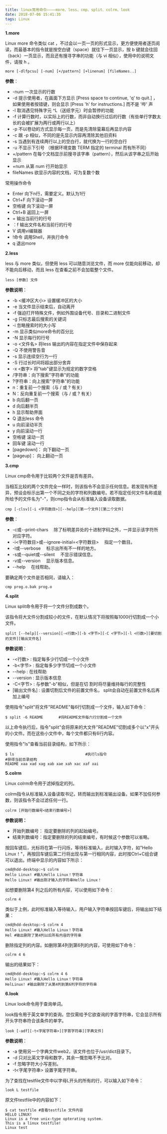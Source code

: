 ```yaml
---
title: linux常用命令————more、less、cmp、split、colrm、look
date: 2018-07-06 15:41:35
tags: Linux
---
```


**1.more**

Linux more 命令类似 cat ，不过会以一页一页的形式显示，更方便使用者逐页阅读，而最基本的指令就是按空白键（space）就往下一页显示，按 b 键就会往回（back）一页显示，而且还有搜寻字串的功能（与 vi 相似），使用中的说明文件，请按 h 。

```
more [-dlfpcsu] [-num] [+/pattern] [+linenum] [fileNames..]
```

<!-- more--> 	

 **参数**：

- -num 一次显示的行数
- -d 提示使用者，在画面下方显示 [Press space to continue, 'q' to quit.] ，如果使用者按错键，则会显示 [Press 'h' for instructions.] 而不是 '哔' 声
- -l 取消遇见特殊字元 ^L（送纸字元）时会暂停的功能
- -f 计算行数时，以实际上的行数，而非自动换行过后的行数（有些单行字数太长的会被扩展为两行或两行以上）
- -p 不以卷动的方式显示每一页，而是先清除萤幕后再显示内容
- -c 跟 -p 相似，不同的是先显示内容再清除其他旧资料
- -s 当遇到有连续两行以上的空白行，就代换为一行的空白行
- -u 不显示下引号 （根据环境变数 TERM 指定的 terminal 而有所不同）
- +/pattern 在每个文档显示前搜寻该字串（pattern），然后从该字串之后开始显示
- +num 从第 num 行开始显示
- fileNames 欲显示内容的文档，可为复数个数

常用操作命令

- Enter 向下n行，需要定义。默认为1行
- Ctrl+F 向下滚动一屏
- 空格键 向下滚动一屏
- Ctrl+B 返回上一屏
- = 输出当前行的行号
- ：f 输出文件名和当前行的行号
- V 调用vi编辑器
- !命令 调用Shell，并执行命令
- q 退出more

**2.less**

less 与 more 类似，但使用 less 可以随意浏览文件，而 more 仅能向前移动，却不能向后移动，而且 less 在查看之前不会加载整个文件。

```
less [参数] 文件 
```

**参数说明**：

- -b <缓冲区大小> 设置缓冲区的大小
- -e 当文件显示结束后，自动离开
- -f 强迫打开特殊文件，例如外围设备代号、目录和二进制文件
- -g 只标志最后搜索的关键词
- -i 忽略搜索时的大小写
- -m 显示类似more命令的百分比
- -N 显示每行的行号
- -o <文件名> 将less 输出的内容在指定文件中保存起来
- -Q 不使用警告音
- -s 显示连续空行为一行
- -S 行过长时间将超出部分舍弃
- -x <数字> 将"tab"键显示为规定的数字空格
- /字符串：向下搜索"字符串"的功能
- ?字符串：向上搜索"字符串"的功能
- n：重复前一个搜索（与 / 或 ? 有关）
- N：反向重复前一个搜索（与 / 或 ? 有关）
- b 向后翻一页
- d 向后翻半页
- h 显示帮助界面
- Q 退出less 命令
- u 向前滚动半页
- y 向前滚动一行
- 空格键 滚动一页
- 回车键 滚动一行
- [pagedown]： 向下翻动一页
- [pageup]： 向上翻动一页

**3.cmp**

Linux cmp命令用于比较两个文件是否有差异。

当相互比较的两个文件完全一样时，则该指令不会显示任何信息。若发现有所差异，预设会标示出第一个不同之处的字符和列数编号。若不指定任何文件名称或是所给予的文件名为"-"，则cmp指令会从标准输入设备读取数据。

```
cmp [-clsv][-i <字符数目>][--help][第一个文件][第二个文件]
```

**参数**：

- -c或--print-chars 　除了标明差异处的十进制字码之外，一并显示该字符所对应字符。
- -i<字符数目>或--ignore-initial=<字符数目> 　指定一个数目。
- -l或--verbose 　标示出所有不一样的地方。
- -s或--quiet或--silent 　不显示错误信息。
- -v或--version 　显示版本信息。
- --help 　在线帮助。

 要确定两个文件是否相同，请输入：

```
cmp prog.o.bak prog.o 
```

**4.split**

Linux split命令用于将一个文件分割成数个。

该指令将大文件分割成较小的文件，在默认情况下将按照每1000行切割成一个小文件。

```
split [--help][--version][-<行数>][-b <字节>][-C <字节>][-l <行数>][要切割的文件][输出文件名]
```

**参数说明**：

- -<行数> : 指定每多少行切成一个小文件
- -b<字节> : 指定每多少字节切成一个小文件
- --help : 在线帮助
- --version : 显示版本信息
- -C<字节> : 与参数"-b"相似，但是在切 割时将尽量维持每行的完整性
- [输出文件名] : 设置切割后文件的前置文件名， split会自动在前置文件名后再加上编号

 使用指令"split"将文件"README"每6行切割成一个文件，输入如下命令：

```
$ split -6 README       #将README文件每六行分割成一个文件 
```

以上命令执行后，指令"split"会将原来的大文件"README"切割成多个以"x"开头的小文件。而在这些小文件中，每个文件都只有6行内容。

使用指令"ls"查看当前目录结构，如下所示：

```
$ ls                                #执行ls指令  
#获得当前目录结构  
README xaa xad xag xab xae xah xac xaf xai    
```

**5.colrm**

Linux colrm命令用于滤掉指定的列。

colrm指令从标准输入设备读取书记，转而输出到标准输出设备。如果不加任何参数，则该指令不会过滤任何一行。

```
colrm [开始行数编号<结束行数编号>]
```

**参数说明：**

* 开始列数编号： 指定要删除的列的起始编号。
* 结束列数编号：指定要删除的列的结束编号，有时候这个参数可以省略。

按回车键后，光标将在第一行闪烁，等待标准输入，此时输入字符，如"Hello Linux！"，再按回车键后第二行将出现与第一行相同内容，此时按Ctrl+C组合键可以退出。终端中显示的内容如下所示：

```
cmd@hdd-desktop:~$ colrm  
Hello Linux! #输入Hello Linux！字符串  
Hello Linux! #输出刚才输入的字符串Hello Linux！ 
```

如想要删除第4 列之后的所有内容，可以使用如下命令：

```
colrm 4
```

类似于上例，此时标准输入等待输入，用户输入字符串按回车键后，将输出如下结果：

```
cmd@hdd-desktop:~$ colrm 4  
Hello Linux! #输入Hello Linux！字符串  
Hel #输出删除了第4列以后所有内容的字符串 
```

删除指定列的内容。如删除第4列到第6列的内容，可使用如下命令：

```
colrm 4 6 
```

输出的结果如下：

```
cmd@hdd-desktop:~$ colrm 4 6  
Hello Linux! #输入Hello Linux！字符串  
HelLinux! #输出删除了从第4列到第6列字符的字符串 
```

**6.look**

Linux look命令用于查询单词。

look指令用于英文单字的查询。您仅需给予它欲查询的字首字符串，它会显示所有开头字符串符合该条件的单字。

`look [-adf][-t<字尾字符串>][字首字符串][字典文件]`

**参数说明**：

- -a 使用另一个字典文件web2，该文件也位于/usr/dict目录下。
- -d 只对比英文字母和数字，其余一慨忽略不予比对。
- -f 忽略字符大小写差别。
- -t<字尾字符串> 设置字尾字符串。

为了查找在testfile文件中以字母L开头的所有的行，可以输入如下命令：

```
look L testfile 
```

原文件testfile中的内容如下：

```
$ cat testfile #查看testfile 文件内容  
HELLO LINUX!  
Linux is a free unix-type opterating system.  
This is a linux testfile!  
Linux test 
```